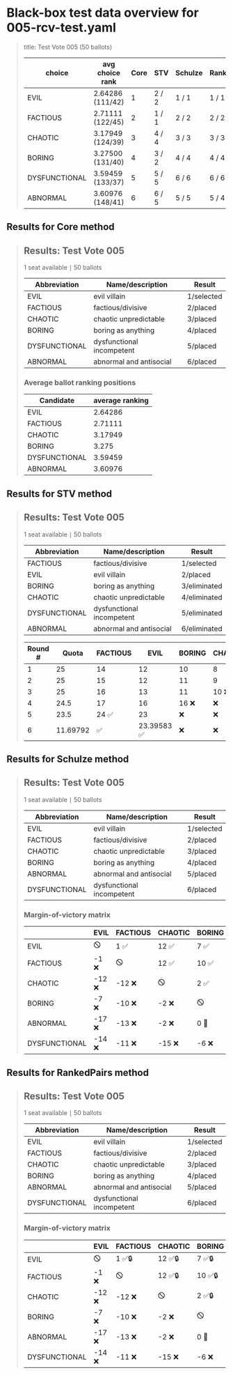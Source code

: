 # Black-box test data overview for 005-rcv-test.yaml

<blockquote>
title: Test Vote 005 (50 ballots)
<table>
<thead>
<tr>
<th>choice</th>
<th>avg choice rank</th>
<th>Core</th>
<th>STV</th>
<th>Schulze</th>
<th>RankedPairs</th>
<th>Copeland</th>
</tr>
</thead>
<tbody>
<tr>
<td>EVIL</td>
<td>2.64286 (111/42)</td>
<td>1</td>
<td>2 / 2</td>
<td>1 / 1</td>
<td>1 / 1</td>
<td>1 (5)</td>
</tr>
<tr>
<td>FACTIOUS</td>
<td>2.71111 (122/45)</td>
<td>2</td>
<td>1 / 1</td>
<td>2 / 2</td>
<td>2 / 2</td>
<td>2 (4)</td>
</tr>
<tr>
<td>CHAOTIC</td>
<td>3.17949 (124/39)</td>
<td>3</td>
<td>4 / 4</td>
<td>3 / 3</td>
<td>3 / 3</td>
<td>3 (3)</td>
</tr>
<tr>
<td>BORING</td>
<td>3.27500 (131/40)</td>
<td>4</td>
<td>3 / 2</td>
<td>4 / 4</td>
<td>4 / 4</td>
<td>4 (1)</td>
</tr>
<tr>
<td>DYSFUNCTIONAL</td>
<td>3.59459 (133/37)</td>
<td>5</td>
<td>5 / 5</td>
<td>6 / 6</td>
<td>6 / 6</td>
<td>6 (0)</td>
</tr>
<tr>
<td>ABNORMAL</td>
<td>3.60976 (148/41)</td>
<td>6</td>
<td>6 / 5</td>
<td>5 / 5</td>
<td>5 / 4</td>
<td>4 (1)</td>
</tr>
</tbody>
</table>


</blockquote>

## Results for Core method
<blockquote>
<div id="prefvote">
<h2>Results: Test Vote 005</h2>
<p>1 seat available &VerticalBar; 50 ballots</p>
<table>
<thead>
<tr>
<th>Abbreviation</th>
<th>Name/description</th>
<th>Result</th>
</tr>
</thead>
<tbody>
<tr>
<td>EVIL</td>
<td>evil villain</td>
<td>1/selected</td>
</tr>
<tr>
<td>FACTIOUS</td>
<td>factious/divisive</td>
<td>2/placed</td>
</tr>
<tr>
<td>CHAOTIC</td>
<td>chaotic unpredictable</td>
<td>3/placed</td>
</tr>
<tr>
<td>BORING</td>
<td>boring as anything</td>
<td>4/placed</td>
</tr>
<tr>
<td>DYSFUNCTIONAL</td>
<td>dysfunctional incompetent</td>
<td>5/placed</td>
</tr>
<tr>
<td>ABNORMAL</td>
<td>abnormal and antisocial</td>
<td>6/placed</td>
</tr>
</tbody>
</table>
<h3>Average ballot ranking positions</h3>
<table>
<thead>
<tr>
<th>Candidate</th>
<th>average ranking</th>
</tr>
</thead>
<tbody>
<tr>
<td>EVIL</td>
<td>2.64286</td>
</tr>
<tr>
<td>FACTIOUS</td>
<td>2.71111</td>
</tr>
<tr>
<td>CHAOTIC</td>
<td>3.17949</td>
</tr>
<tr>
<td>BORING</td>
<td>3.275</td>
</tr>
<tr>
<td>DYSFUNCTIONAL</td>
<td>3.59459</td>
</tr>
<tr>
<td>ABNORMAL</td>
<td>3.60976</td>
</tr>
</tbody>
</table>
</div>

</blockquote>

## Results for STV method
<blockquote>
<div id="prefvote">
<h2>Results: Test Vote 005</h2>
<p>1 seat available &VerticalBar; 50 ballots</p>
<table>
<thead>
<tr>
<th>Abbreviation</th>
<th>Name/description</th>
<th>Result</th>
</tr>
</thead>
<tbody>
<tr>
<td>FACTIOUS</td>
<td>factious/divisive</td>
<td>1/selected</td>
</tr>
<tr>
<td>EVIL</td>
<td>evil villain</td>
<td>2/placed</td>
</tr>
<tr>
<td>BORING</td>
<td>boring as anything</td>
<td>3/eliminated</td>
</tr>
<tr>
<td>CHAOTIC</td>
<td>chaotic unpredictable</td>
<td>4/eliminated</td>
</tr>
<tr>
<td>DYSFUNCTIONAL</td>
<td>dysfunctional incompetent</td>
<td>5/eliminated</td>
</tr>
<tr>
<td>ABNORMAL</td>
<td>abnormal and antisocial</td>
<td>6/eliminated</td>
</tr>
</tbody>
</table>
<table>
<thead>
<tr>
<th>Round #</th>
<th>Quota</th>
<th>FACTIOUS</th>
<th>EVIL</th>
<th>BORING</th>
<th>CHAOTIC</th>
<th>DYSFUNCTIONAL</th>
<th>ABNORMAL</th>
</tr>
</thead>
<tbody>
<tr>
<td>1</td>
<td>25</td>
<td>14</td>
<td>12</td>
<td>10</td>
<td>8</td>
<td>3</td>
<td>3 ❌</td>
</tr>
<tr>
<td>2</td>
<td>25</td>
<td>15</td>
<td>12</td>
<td>11</td>
<td>9</td>
<td>3 ❌</td>
<td>❌</td>
</tr>
<tr>
<td>3</td>
<td>25</td>
<td>16</td>
<td>13</td>
<td>11</td>
<td>10 ❌</td>
<td>❌</td>
<td>❌</td>
</tr>
<tr>
<td>4</td>
<td>24.5</td>
<td>17</td>
<td>16</td>
<td>16 ❌</td>
<td>❌</td>
<td>❌</td>
<td>❌</td>
</tr>
<tr>
<td>5</td>
<td>23.5</td>
<td>24 ✅</td>
<td>23</td>
<td>❌</td>
<td>❌</td>
<td>❌</td>
<td>❌</td>
</tr>
<tr>
<td>6</td>
<td>11.69792</td>
<td>✅</td>
<td>23.39583 ✅</td>
<td>❌</td>
<td>❌</td>
<td>❌</td>
<td>❌</td>
</tr>
</tbody>
</table>
</div>

</blockquote>

## Results for Schulze method
<blockquote>
<div id="prefvote">
<h2>Results: Test Vote 005</h2>
<p>1 seat available &VerticalBar; 50 ballots</p>
<table>
<thead>
<tr>
<th>Abbreviation</th>
<th>Name/description</th>
<th>Result</th>
</tr>
</thead>
<tbody>
<tr>
<td>EVIL</td>
<td>evil villain</td>
<td>1/selected</td>
</tr>
<tr>
<td>FACTIOUS</td>
<td>factious/divisive</td>
<td>2/placed</td>
</tr>
<tr>
<td>CHAOTIC</td>
<td>chaotic unpredictable</td>
<td>3/placed</td>
</tr>
<tr>
<td>BORING</td>
<td>boring as anything</td>
<td>4/placed</td>
</tr>
<tr>
<td>ABNORMAL</td>
<td>abnormal and antisocial</td>
<td>5/placed</td>
</tr>
<tr>
<td>DYSFUNCTIONAL</td>
<td>dysfunctional incompetent</td>
<td>6/placed</td>
</tr>
</tbody>
</table>
<h3>Margin-of-victory matrix</h3>
<table>
<thead>
<tr>
<th></th>
<th>EVIL</th>
<th>FACTIOUS</th>
<th>CHAOTIC</th>
<th>BORING</th>
<th>ABNORMAL</th>
<th>DYSFUNCTIONAL</th>
</tr>
</thead>
<tbody>
<tr>
<td>EVIL</td>
<td>🛇</td>
<td>1 ✅</td>
<td>12 ✅</td>
<td>7 ✅</td>
<td>17 ✅</td>
<td>14 ✅</td>
</tr>
<tr>
<td>FACTIOUS</td>
<td>-1 ❌</td>
<td>🛇</td>
<td>12 ✅</td>
<td>10 ✅</td>
<td>13 ✅</td>
<td>11 ✅</td>
</tr>
<tr>
<td>CHAOTIC</td>
<td>-12 ❌</td>
<td>-12 ❌</td>
<td>🛇</td>
<td>2 ✅</td>
<td>2 ✅</td>
<td>15 ✅</td>
</tr>
<tr>
<td>BORING</td>
<td>-7 ❌</td>
<td>-10 ❌</td>
<td>-2 ❌</td>
<td>🛇</td>
<td>0 🔵</td>
<td>6 ✅</td>
</tr>
<tr>
<td>ABNORMAL</td>
<td>-17 ❌</td>
<td>-13 ❌</td>
<td>-2 ❌</td>
<td>0 🔵</td>
<td>🛇</td>
<td>1 ✅</td>
</tr>
<tr>
<td>DYSFUNCTIONAL</td>
<td>-14 ❌</td>
<td>-11 ❌</td>
<td>-15 ❌</td>
<td>-6 ❌</td>
<td>-1 ❌</td>
<td>🛇</td>
</tr>
</tbody>
</table>
</div>

</blockquote>

## Results for RankedPairs method
<blockquote>
<div id="prefvote">
<h2>Results: Test Vote 005</h2>
<p>1 seat available &VerticalBar; 50 ballots</p>
<table>
<thead>
<tr>
<th>Abbreviation</th>
<th>Name/description</th>
<th>Result</th>
</tr>
</thead>
<tbody>
<tr>
<td>EVIL</td>
<td>evil villain</td>
<td>1/selected</td>
</tr>
<tr>
<td>FACTIOUS</td>
<td>factious/divisive</td>
<td>2/placed</td>
</tr>
<tr>
<td>CHAOTIC</td>
<td>chaotic unpredictable</td>
<td>3/placed</td>
</tr>
<tr>
<td>BORING</td>
<td>boring as anything</td>
<td>4/placed</td>
</tr>
<tr>
<td>ABNORMAL</td>
<td>abnormal and antisocial</td>
<td>5/placed</td>
</tr>
<tr>
<td>DYSFUNCTIONAL</td>
<td>dysfunctional incompetent</td>
<td>6/placed</td>
</tr>
</tbody>
</table>
<h3>Margin-of-victory matrix</h3>
<table>
<thead>
<tr>
<th></th>
<th>EVIL</th>
<th>FACTIOUS</th>
<th>CHAOTIC</th>
<th>BORING</th>
<th>ABNORMAL</th>
<th>DYSFUNCTIONAL</th>
</tr>
</thead>
<tbody>
<tr>
<td>EVIL</td>
<td>🛇</td>
<td>1 ✅🔒</td>
<td>12 ✅🔒</td>
<td>7 ✅🔒</td>
<td>17 ✅🔒</td>
<td>14 ✅🔒</td>
</tr>
<tr>
<td>FACTIOUS</td>
<td>-1 ❌</td>
<td>🛇</td>
<td>12 ✅🔒</td>
<td>10 ✅🔒</td>
<td>13 ✅🔒</td>
<td>11 ✅🔒</td>
</tr>
<tr>
<td>CHAOTIC</td>
<td>-12 ❌</td>
<td>-12 ❌</td>
<td>🛇</td>
<td>2 ✅🔒</td>
<td>2 ✅🔒</td>
<td>15 ✅🔒</td>
</tr>
<tr>
<td>BORING</td>
<td>-7 ❌</td>
<td>-10 ❌</td>
<td>-2 ❌</td>
<td>🛇</td>
<td>0 🔵</td>
<td>6 ✅🔒</td>
</tr>
<tr>
<td>ABNORMAL</td>
<td>-17 ❌</td>
<td>-13 ❌</td>
<td>-2 ❌</td>
<td>0 🔵</td>
<td>🛇</td>
<td>1 ✅🔒</td>
</tr>
<tr>
<td>DYSFUNCTIONAL</td>
<td>-14 ❌</td>
<td>-11 ❌</td>
<td>-15 ❌</td>
<td>-6 ❌</td>
<td>-1 ❌</td>
<td>🛇</td>
</tr>
</tbody>
</table>
</div>

</blockquote>

